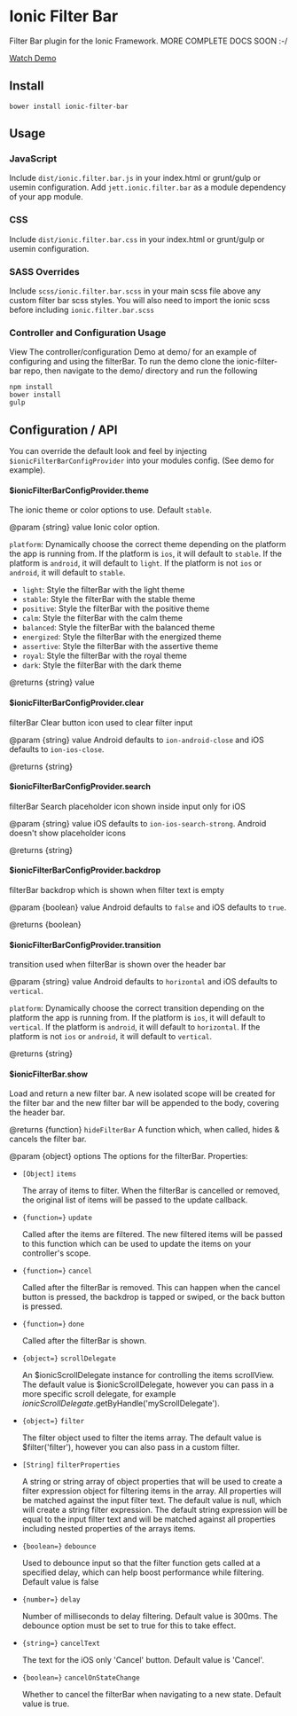Ionic Filter Bar
===================

Filter Bar plugin for the Ionic Framework.  MORE COMPLETE DOCS SOON :-/

[Watch Demo](http://makeagif.com/i/EZ-klS)

## Install

`bower install ionic-filter-bar`

## Usage

### JavaScript

Include `dist/ionic.filter.bar.js` in your index.html or grunt/gulp or usemin configuration.
Add `jett.ionic.filter.bar` as a module dependency of your app module.


### CSS

Include `dist/ionic.filter.bar.css` in your index.html or grunt/gulp or usemin configuration.


### SASS Overrides

Include `scss/ionic.filter.bar.scss` in your main scss file above any custom filter bar scss styles.  You will also
need to import the ionic scss before including `ionic.filter.bar.scss`

### Controller and Configuration Usage

View The controller/configuration Demo at demo/ for an example of configuring and using the filterBar.  To run the demo
clone the ionic-filter-bar repo, then navigate to the demo/ directory and run the following

    npm install
    bower install
    gulp

## Configuration / API

  You can override the default look and feel by injecting `$ionicFilterBarConfigProvider` into your modules config.
  (See demo for example).

#### $ionicFilterBarConfigProvider.theme

  The ionic theme or color options to use. Default `stable`.

  @param {string} value Ionic color option.

  `platform`: Dynamically choose the correct theme depending on the platform the app is running from. If the
  platform is `ios`, it will default to `stable`.  If the platform is `android`, it will default to `light`.
  If the platform is not `ios` or `android`, it will default to `stable`.

  - `light`: Style the filterBar with the light theme
  - `stable`: Style the filterBar with the stable theme
  - `positive`: Style the filterBar with the positive theme
  - `calm`: Style the filterBar with the calm theme
  - `balanced`: Style the filterBar with the balanced theme
  - `energized`: Style the filterBar with the energized theme
  - `assertive`: Style the filterBar with the assertive theme
  - `royal`: Style the filterBar with the royal theme
  - `dark`: Style the filterBar with the dark theme

  @returns {string} value


#### $ionicFilterBarConfigProvider.clear

  filterBar Clear button icon used to clear filter input

  @param {string} value Android defaults to `ion-android-close` and iOS defaults to `ion-ios-close`.

  @returns {string}


#### $ionicFilterBarConfigProvider.search

  filterBar Search placeholder icon shown inside input only for iOS

  @param {string} value iOS defaults to `ion-ios-search-strong`.  Android doesn't show placeholder icons

  @returns {string}


#### $ionicFilterBarConfigProvider.backdrop

  filterBar backdrop which is shown when filter text is empty

  @param {boolean} value Android defaults to `false` and iOS defaults to `true`.

  @returns {boolean}


#### $ionicFilterBarConfigProvider.transition

  transition used when filterBar is shown over the header bar

  @param {string} value Android defaults to `horizontal` and iOS defaults to `vertical`.

  `platform`: Dynamically choose the correct transition depending on the platform the app is running from.
  If the platform is `ios`, it will default to `vertical`.  If the platform is `android`, it will default
  to `horizontal`. If the platform is not `ios` or `android`, it will default to `vertical`.

  @returns {string}


#### $ionicFilterBar.show

  Load and return a new filter bar.  A new isolated scope will be created for the filter bar and the new filter bar
  will be appended to the body, covering the header bar.

  @returns {function} `hideFilterBar` A function which, when called, hides & cancels the filter bar.

  @param {object} options The options for the filterBar. Properties:

         
  - `[Object]` `items`

    The array of items to filter.  When the filterBar is cancelled or removed, the original list of items will
    be passed to the update callback.


  - `{function=}` `update`

    Called after the items are filtered.  The new filtered items will be passed to this function which can be used
    to update the items on your controller's scope.


  - `{function=}` `cancel`

    Called after the filterBar is removed.  This can happen when the cancel button is pressed, the backdrop is
    tapped or swiped, or the back button is pressed.


  - `{function=}` `done`

    Called after the filterBar is shown.


  - `{object=}` `scrollDelegate`

    An $ionicScrollDelegate instance for controlling the items scrollView.  The default value is $ionicScrollDelegate,
    however you can pass in a more specific scroll delegate, for example
    $ionicScrollDelegate.$getByHandle('myScrollDelegate').


  - `{object=}` `filter`

    The filter object used to filter the items array.  The default value is $filter('filter'), however you can also
    pass in a custom filter.


  - `[String]` `filterProperties`

    A string or string array of object properties that will be used to create a filter expression object for
    filtering items in the array.  All properties will be matched against the input filter text.  The default value
    is null, which will create a string filter expression.  The default string expression will be equal to the input
    filter text and will be matched against all properties including nested properties of the arrays items.


  - `{boolean=}` `debounce`

     Used to debounce input so that the filter function gets called at a specified delay, which can help boost
     performance while filtering.  Default value is false

  - `{number=}` `delay`

    Number of milliseconds to delay filtering.  Default value is 300ms.  The debounce option must be set to true
    for this to take effect.


  - `{string=}` `cancelText`

    The text for the iOS only 'Cancel' button.  Default value is 'Cancel'.


  - `{boolean=}` `cancelOnStateChange`

    Whether to cancel the filterBar when navigating to a new state.  Default value is true.




